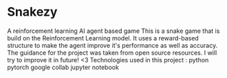 # Snakezy
A reinforcement learning AI agent based game 
This is a snake game that is build on the Reinforcement Learning model. It uses a reward-based structure to make the agent improve it's performance as well as accuracy. The guidance for the project was taken from open source resources. I will try to improve it in future! &lt;3 
Technologies used in this project : 
python
pytorch
google collab
jupyter notebook
